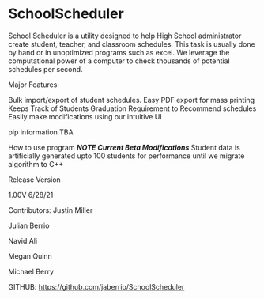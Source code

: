 # SchoolScheduler

School Scheduler is a utility designed to help High School administrator create student, teacher, and classroom schedules. This task is usually done by hand or in unoptimized programs such as excel. We leverage the computational power of a computer to check thousands of potential schedules per second.   

Major Features:

Bulk import/export of student schedules.
Easy PDF export for mass printing
Keeps Track of Students Graduation Requirement to Recommend schedules
Easily make modifications using our intuitive UI

pip information TBA

How to use program
***NOTE Current Beta Modifications***
Student data is artificially generated upto 100 students for performance until we migrate algorithm to C++

Release Version

1.00V
6/28/21

Contributors:
Justin Miller

Julian Berrio

Navid Ali

Megan Quinn

Michael Berry

GITHUB: https://github.com/jaberrio/SchoolScheduler



